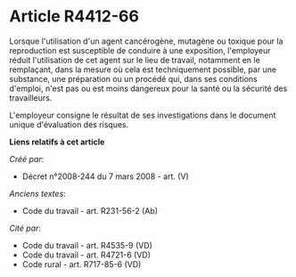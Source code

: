# Article R4412-66

Lorsque l'utilisation d'un agent cancérogène, mutagène ou toxique pour la reproduction est susceptible de conduire à une
exposition, l'employeur réduit l'utilisation de cet agent sur le lieu de travail, notamment en le remplaçant, dans la mesure
où cela est techniquement possible, par une substance, une préparation ou un procédé qui, dans ses conditions d'emploi, n'est
pas ou est moins dangereux pour la santé ou la sécurité des travailleurs.

L'employeur consigne le résultat de ses investigations dans le document unique d'évaluation des risques.

**Liens relatifs à cet article**

_Créé par_:

  - Décret n°2008-244 du 7 mars 2008 - art. (V)

_Anciens textes_:

  - Code du travail - art. R231-56-2 (Ab)

_Cité par_:

  - Code du travail - art. R4535-9 (VD)
  - Code du travail - art. R4721-6 (VD)
  - Code rural - art. R717-85-6 (VD)
